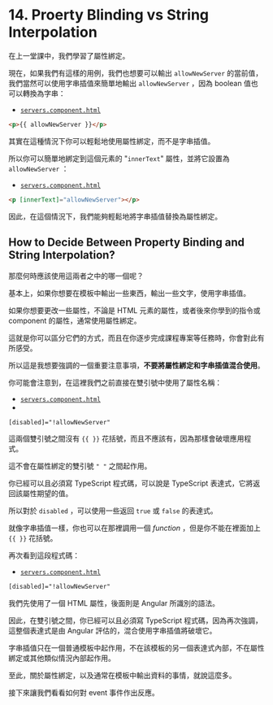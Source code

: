 # 14. Proerty Blinding vs String Interpolation

在上一堂課中，我們學習了屬性綁定。

現在，如果我們有這樣的用例，我們也想要可以輸出 `allowNewServer` 的當前值，我們當然可以使用字串插值來簡單地輸出 `allowNewServer` ，因為 boolean 值也可以轉換為字串：

- [`servers.component.html`](../../my-first-app/src/app/servers/servers.component.html)

```html
<p>{{ allowNewServer }}</p>
```

其實在這種情況下你可以輕鬆地使用屬性綁定，而不是字串插值。

所以你可以簡單地綁定到這個元素的 "`innerText`" 屬性，並將它設置為 `allowNewServer` ：

- [`servers.component.html`](../../my-first-app/src/app/servers/servers.component.html)

```html
<p [innerText]="allowNewServer"></p>
```

因此，在這個情況下，我們能夠輕鬆地將字串插值替換為屬性綁定。

## How to Decide Between Property Binding and String Interpolation?

那麼何時應該使用這兩者之中的哪一個呢？

基本上，如果你想要在模板中輸出一些東西，輸出一些文字，使用字串插值。

如果你想要更改一些屬性，不論是 HTML 元素的屬性，或者後來你學到的指令或 component 的屬性，通常使用屬性綁定。

這就是你可以區分它們的方式，而且在你逐步完成課程專案等任務時，你會對此有所感受。

所以這是我想要強調的一個重要注意事項，**不要將屬性綁定和字串插值混合使用**。

你可能會注意到，在這裡我們之前直接在雙引號中使用了屬性名稱：

- [`servers.component.html`](../../my-first-app/src/app/servers/servers.component.html)
- 
```html
[disabled]="!allowNewServer"
```

這兩個雙引號之間沒有 `{{ }}` 花括號，而且不應該有，因為那樣會破壞應用程式。

這不會在屬性綁定的雙引號 `" "` 之間起作用。

你已經可以且必須寫 TypeScript 程式碼，可以說是 TypeScript 表達式，它將返回該屬性期望的值。

所以對於 `disabled` ，可以使用一些返回 `true` 或 `false` 的表達式。

就像字串插值一樣，你也可以在那裡調用一個 _function_ ，但是你不能在裡面加上 `{{ }}` 花括號。

再次看到這段程式碼：

- [`servers.component.html`](../../my-first-app/src/app/servers/servers.component.html)

```html
[disabled]="!allowNewServer"
```

我們先使用了一個 HTML 屬性，後面則是 Angular 所識別的語法。

因此，在雙引號之間，你已經可以且必須寫 TypeScript 程式碼，因為再次強調，這整個表達式是由 Angular 評估的，混合使用字串插值將破壞它。

字串插值只在一個普通模板中起作用，不在該模板的另一個表達式內部，不在屬性綁定或其他類似情況內部起作用。

至此，關於屬性綁定，以及通常在模板中輸出資料的事情，就說這麼多。

接下來讓我們看看如何對 event 事件作出反應。